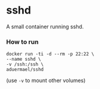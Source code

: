# sshd
A small container running sshd.

### How to run

```shell
docker run -ti -d --rm -p 22:22 \
--name sshd \
-v /ssh:/ssh \
aduermael/sshd
```
(use `-v` to mount other volumes)